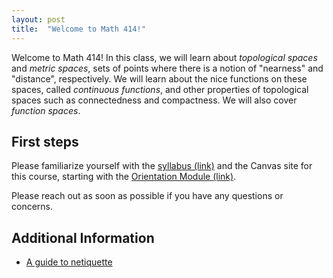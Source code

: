 ```yaml
---
layout: post
title:  "Welcome to Math 414!"
---
```

Welcome to Math 414!  In this class, we will learn about *topological spaces* and *metric spaces*, sets of points where there is a notion of "nearness" and "distance", respectively.  We will learn about the nice functions on these spaces, called *continuous functions*, and other properties of topological spaces such as connectedness and compactness.  We will also cover *function spaces*.


## First steps

Please familiarize yourself with the [syllabus (link)](https://wcasper.github.io/math414fall2022/extras/syllabus) and the Canvas site for this course, starting with the [Orientation Module (link)](https://csufullerton.instructure.com/courses/3344572/modules/8051367).

Please reach out as soon as possible if you have any questions or concerns.

## Additional Information

* [A guide to netiquette](https://titaniumhelp.fullerton.edu/m/StudentSelf-HelpGuide/l/646667-student-what-is-netiquette)
